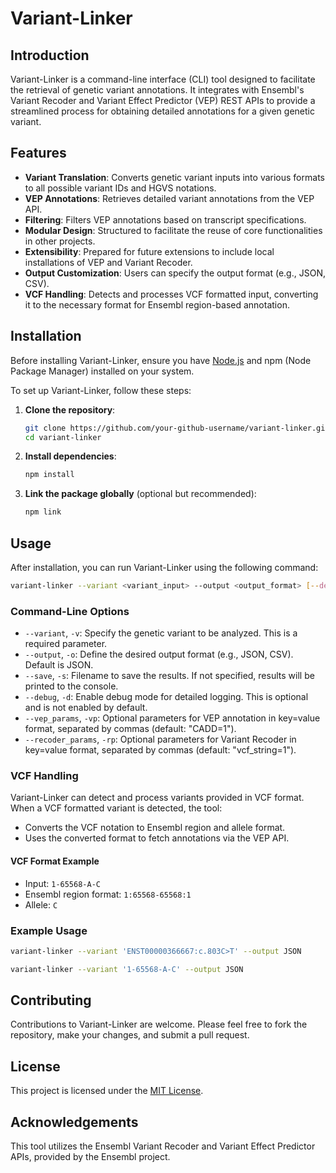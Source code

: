 # Variant-Linker

## Introduction
Variant-Linker is a command-line interface (CLI) tool designed to facilitate the retrieval of genetic variant annotations. It integrates with Ensembl's Variant Recoder and Variant Effect Predictor (VEP) REST APIs to provide a streamlined process for obtaining detailed annotations for a given genetic variant.

## Features
- **Variant Translation**: Converts genetic variant inputs into various formats to all possible variant IDs and HGVS notations.
- **VEP Annotations**: Retrieves detailed variant annotations from the VEP API.
- **Filtering**: Filters VEP annotations based on transcript specifications.
- **Modular Design**: Structured to facilitate the reuse of core functionalities in other projects.
- **Extensibility**: Prepared for future extensions to include local installations of VEP and Variant Recoder.
- **Output Customization**: Users can specify the output format (e.g., JSON, CSV).
- **VCF Handling**: Detects and processes VCF formatted input, converting it to the necessary format for Ensembl region-based annotation.

## Installation

Before installing Variant-Linker, ensure you have [Node.js](https://nodejs.org/) and npm (Node Package Manager) installed on your system.

To set up Variant-Linker, follow these steps:

1. **Clone the repository**:
   ```bash
   git clone https://github.com/your-github-username/variant-linker.git
   cd variant-linker
   ```

2. **Install dependencies**:
   ```bash
   npm install
   ```

3. **Link the package globally** (optional but recommended):
   ```bash
   npm link
   ```

## Usage

After installation, you can run Variant-Linker using the following command:

```bash
variant-linker --variant <variant_input> --output <output_format> [--debug]
```

### Command-Line Options
- `--variant`, `-v`: Specify the genetic variant to be analyzed. This is a required parameter.
- `--output`, `-o`: Define the desired output format (e.g., JSON, CSV). Default is JSON.
- `--save`, `-s`: Filename to save the results. If not specified, results will be printed to the console.
- `--debug`, `-d`: Enable debug mode for detailed logging. This is optional and is not enabled by default.
- `--vep_params`, `-vp`: Optional parameters for VEP annotation in key=value format, separated by commas (default: "CADD=1").
- `--recoder_params`, `-rp`: Optional parameters for Variant Recoder in key=value format, separated by commas (default: "vcf_string=1").

### VCF Handling
Variant-Linker can detect and process variants provided in VCF format. When a VCF formatted variant is detected, the tool:
- Converts the VCF notation to Ensembl region and allele format.
- Uses the converted format to fetch annotations via the VEP API.

#### VCF Format Example
- Input: `1-65568-A-C`
- Ensembl region format: `1:65568-65568:1`
- Allele: `C`

### Example Usage

```bash
variant-linker --variant 'ENST00000366667:c.803C>T' --output JSON
```

```bash
variant-linker --variant '1-65568-A-C' --output JSON
```

## Contributing
Contributions to Variant-Linker are welcome. Please feel free to fork the repository, make your changes, and submit a pull request.

## License
This project is licensed under the [MIT License](LICENSE.md).

## Acknowledgements
This tool utilizes the Ensembl Variant Recoder and Variant Effect Predictor APIs, provided by the Ensembl project.
